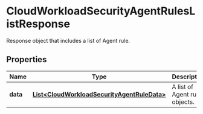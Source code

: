 # CloudWorkloadSecurityAgentRulesListResponse

Response object that includes a list of Agent rule.

## Properties

| Name     | Type                                                                                        | Description                    | Notes      |
| -------- | ------------------------------------------------------------------------------------------- | ------------------------------ | ---------- |
| **data** | [**List&lt;CloudWorkloadSecurityAgentRuleData&gt;**](CloudWorkloadSecurityAgentRuleData.md) | A list of Agent rules objects. | [optional] |
